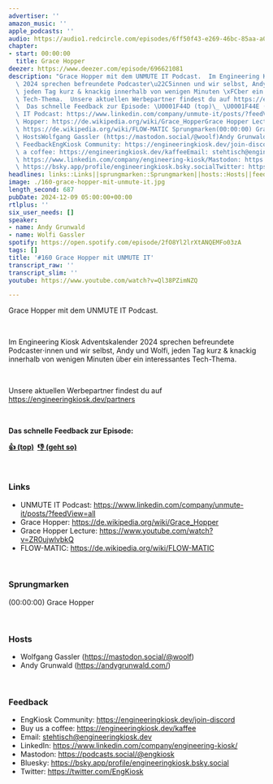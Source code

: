 ```yaml
---
advertiser: ''
amazon_music: ''
apple_podcasts: ''
audio: https://audio1.redcircle.com/episodes/6ff50f43-e269-46bc-85aa-a0f79abeaafb/stream.mp3
chapter:
- start: 00:00:00
  title: Grace Hopper
deezer: https://www.deezer.com/episode/696621081
description: "Grace Hopper mit dem UNMUTE IT Podcast.  Im Engineering Kiosk Adventskalender\
  \ 2024 sprechen befreundete Podcaster\u22C5innen und wir selbst, Andy und Wolfi,\
  \ jeden Tag kurz & knackig innerhalb von wenigen Minuten \xFCber ein interessantes\
  \ Tech-Thema.  Unsere aktuellen Werbepartner findest du auf https://engineeringkiosk.dev/partners\
  \  Das schnelle Feedback zur Episode: \U0001F44D (top)\_ \U0001F44E (geht so)  LinksUNMUTE\
  \ IT Podcast: https://www.linkedin.com/company/unmute-it/posts/?feedView=allGrace\
  \ Hopper: https://de.wikipedia.org/wiki/Grace_HopperGrace Hopper Lecture: https://www.youtube.com/watch?v=ZR0ujwlvbkQFLOW-MATIC:\
  \ https://de.wikipedia.org/wiki/FLOW-MATIC Sprungmarken(00:00:00) Grace Hopper \
  \ HostsWolfgang Gassler (https://mastodon.social/@woolf)Andy Grunwald (https://andygrunwald.com/)\
  \ FeedbackEngKiosk Community: https://engineeringkiosk.dev/join-discord\_Buy us\
  \ a coffee: https://engineeringkiosk.dev/kaffeeEmail: stehtisch@engineeringkiosk.devLinkedIn:\
  \ https://www.linkedin.com/company/engineering-kiosk/Mastodon: https://podcasts.social/@engkioskBluesky:\
  \ https://bsky.app/profile/engineeringkiosk.bsky.socialTwitter: https://twitter.com/EngKiosk"
headlines: links::Links||sprungmarken::Sprungmarken||hosts::Hosts||feedback::Feedback
image: ./160-grace-hopper-mit-unmute-it.jpg
length_second: 687
pubDate: 2024-12-09 05:00:00+00:00
rtlplus: ''
six_user_needs: []
speaker:
- name: Andy Grunwald
- name: Wolfi Gassler
spotify: https://open.spotify.com/episode/2fO8Yl2lrXtANQEMFo03zA
tags: []
title: '#160 Grace Hopper mit UNMUTE IT'
transcript_raw: ''
transcript_slim: ''
youtube: https://www.youtube.com/watch?v=Ql38PZimNZQ

---
```

<p><span>Grace Hopper mit dem UNMUTE IT Podcast.</span></p><p><br></p><p><span>Im Engineering Kiosk Adventskalender 2024 sprechen befreundete Podcaster⋅innen und wir selbst, Andy und Wolfi, jeden Tag kurz &amp; knackig innerhalb von wenigen Minuten über ein interessantes Tech-Thema.</span></p><p><br></p><p><span>Unsere aktuellen Werbepartner findest du auf </span><a href="https://engineeringkiosk.dev/partners">https://engineeringkiosk.dev/partners</a></p><p><br></p><p><strong>Das schnelle Feedback zur Episode:</strong></p><p><a href="https://api.openpodcast.dev/feedback/160/upvote" rel="nofollow"><strong>👍 (top)</strong></a><strong>  </strong><a href="https://api.openpodcast.dev/feedback/160/downvote" rel="nofollow"><strong>👎 (geht so)</strong></a></p><p><br></p><h3 id="links">Links</h3><ul><li><span>UNMUTE IT Podcast: </span><a href="https://www.linkedin.com/company/unmute-it/posts/?feedView=all" rel="nofollow">https://www.linkedin.com/company/unmute-it/posts/?feedView=all</a></li><li><span>Grace Hopper: </span><a href="https://de.wikipedia.org/wiki/Grace_Hopper" rel="nofollow">https://de.wikipedia.org/wiki/Grace_Hopper</a></li><li><span>Grace Hopper Lecture: </span><a href="https://www.youtube.com/watch?v=ZR0ujwlvbkQ" rel="nofollow">https://www.youtube.com/watch?v=ZR0ujwlvbkQ</a></li><li><span>FLOW-MATIC: </span><a href="https://de.wikipedia.org/wiki/FLOW-MATIC" rel="nofollow">https://de.wikipedia.org/wiki/FLOW-MATIC</a></li></ul><p><br></p><h3 id="sprungmarken">Sprungmarken</h3><p><span>(00:00:00) Grace Hopper</span></p><p><br></p><h3 id="hosts">Hosts</h3><ul><li><span>Wolfgang Gassler (</span><a href="https://mastodon.social/@woolf" rel="nofollow">https://mastodon.social/@woolf</a><span>)</span></li><li><span>Andy Grunwald (</span><a href="https://andygrunwald.com/" rel="nofollow">https://andygrunwald.com/</a><span>)</span></li></ul><p><br></p><h3 id="feedback">Feedback</h3><ul><li><span>EngKiosk Community: </span><a href="https://engineeringkiosk.dev/join-discord">https://engineeringkiosk.dev/join-discord</a><span> </span></li><li><span>Buy us a coffee: </span><a href="https://engineeringkiosk.dev/kaffee">https://engineeringkiosk.dev/kaffee</a></li><li><span>Email: </span><a href="mailto:stehtisch@engineeringkiosk.dev" rel="nofollow">stehtisch@engineeringkiosk.dev</a></li><li><span>LinkedIn: </span><a href="https://www.linkedin.com/company/engineering-kiosk/" rel="nofollow">https://www.linkedin.com/company/engineering-kiosk/</a></li><li><span>Mastodon: </span><a href="https://podcasts.social/@engkiosk" rel="nofollow">https://podcasts.social/@engkiosk</a></li><li><span>Bluesky: </span><a href="https://bsky.app/profile/engineeringkiosk.bsky.social" rel="nofollow">https://bsky.app/profile/engineeringkiosk.bsky.social</a></li><li><span>Twitter: </span><a href="https://twitter.com/EngKiosk" rel="nofollow">https://twitter.com/EngKiosk</a></li></ul>